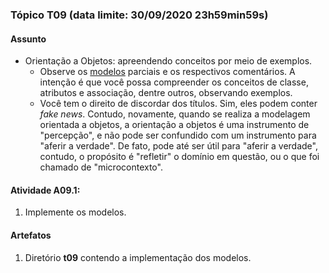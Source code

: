 ### Tópico T09 (data limite: **30/09/2020 23h59min59s**)

#### Assunto

- Orientação a Objetos: apreendendo conceitos por meio de exemplos.
  - Observe os [modelos](../modelos/modelos-02.md) parciais e os respectivos comentários. A intenção é que você possa compreender os
  conceitos de classe, atributos e associação, dentre outros, observando exemplos.
  - Você tem o direito de discordar dos títulos. Sim, eles podem conter
  _fake news_. Contudo, novamente, quando se realiza a modelagem orientada
  a objetos, a orientação a objetos é uma instrumento de "percepção", e não
  pode ser confundido com um instrumento para "aferir a verdade". De fato,
  pode até ser útil para "aferir a verdade", contudo, o propósito é
  "refletir" o domínio em questão, ou o que foi chamado de "microcontexto". 

#### Atividade A09.1:

1. Implemente os modelos. 

#### Artefatos

1. Diretório **t09** contendo a implementação dos modelos.
